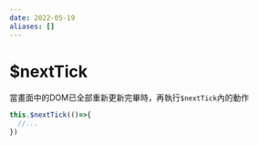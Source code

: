 ```yaml
---
date: 2022-05-19
aliases: []
---
```

# $nextTick
當畫面中的DOM已全部重新更新完畢時，再執行`$nextTick`內的動作
```js
this.$nextTick(()=>{
  //...
})
```